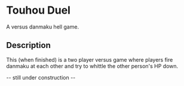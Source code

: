 # Touhou Duel

A versus danmaku hell game.

## Description

This (when finished) is a two player versus game where players fire danmaku at each other and try to whittle the other person's HP down.

-- still under construction -- 
